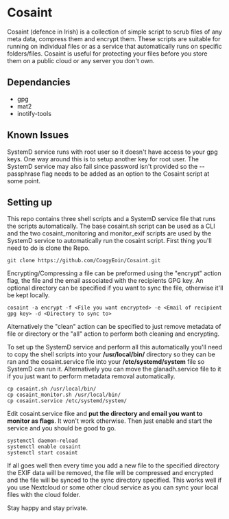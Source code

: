 # Cosaint

Cosaint (defence in Irish) is a collection of simple script to scrub files of any meta data, compress them and encrypt them. These scripts are suitable for running on individual files or as a service that automatically runs on specific folders/files. Cosaint is useful for protecting your files before you store them on a public cloud or any server you don't own.


## Dependancies
* gpg
* mat2
* inotify-tools


## Known Issues
SystemD service runs with root user so it doesn't have access to your gpg keys. One way around this is to setup another key for root user.
The SystemD service may also fail since password isn't provided so the --passphrase flag needs to be added as an option to the Cosaint script at some point.


## Setting up

This repo contains three shell scripts and a SystemD service file that runs the scripts automatically. The base cosaint.sh script can be used as a CLI and the two cosaint_monitoring and monitor_exif scripts are used by the SystemD service to automatically run the cosaint script. First thing you'll need to do is clone the Repo.

```
git clone https://github.com/CoogyEoin/Cosaint.git
```

Encrypting/Compressing a file can be preformed using the "encrypt" action flag, the file and the email associated with the recipients GPG key. An optional directory can be specified if you want to sync the file, otherwise it'll be kept locally.

```
cosaint -a encrypt -f <File you want encrypted> -e <Email of recipient gpg key> -d <Directory to sync to> 
```

Alternatively the "clean" action can be specified to just remove metadata of file or directory or the "all" action to perform both cleaning and encrypting.


To set up the SystemD service and perform all this automatically you'll need to copy the shell scripts into your **/usr/local/bin/** directory so they can be ran and the cosaint.service file into your **/etc/systemd/system** file so SystemD can run it.
Alternatively you can move the glanadh.service file to it if you just want to perform metadata removal automatically.

```
cp cosaint.sh /usr/local/bin/
cp cosaint_monitor.sh /usr/local/bin/
cp cosaint.service /etc/systemd/system/
```

Edit cosaint.service fike and **put the directory and email you want to monitor as flags**. It won't work otherwise. Then just enable and start the service and you should be good to go.

```
systemctl daemon-reload
systemctl enable cosaint
systemctl start cosaint
```

If all goes well then every time you add a new file to the specified directory the EXIF data will be removed, the file will be compressed and encrypted and the file will be synced to the sync directory specified. This works well if you use Nextcloud or some other cloud service as you can sync your local files with the cloud folder. 


Stay happy and stay private.
